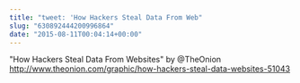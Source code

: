 ```yaml
---
title: "tweet: 'How Hackers Steal Data From Web"
slug: "630892444200996864"
date: "2015-08-11T00:04:14+00:00"
---
```

"How Hackers Steal Data From Websites" by @TheOnion http://www.theonion.com/graphic/how-hackers-steal-data-websites-51043